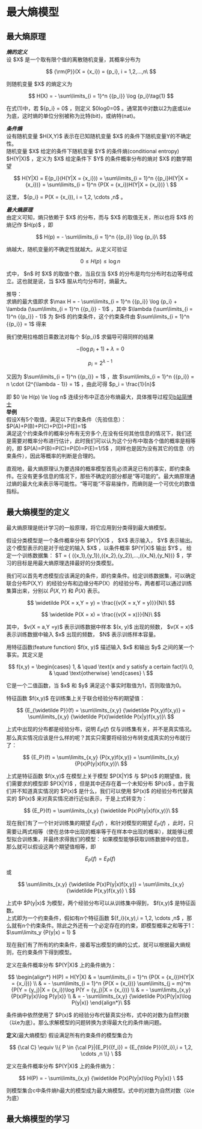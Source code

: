 # 最大熵模型
## 最大熵原理

***熵的定义***  
设 $X\$ 是一个取有限个值的离散随机变量，其概率分布为

$$
{\rm{P}}(X = {x_i}) = {p_i},  i = 1,2,...,n\
$$

则随机变量 $X\$ 的熵定义为

$$
H(X) =  - \sum\limits_{i = 1}^n {{p_i}} \log {p_i}\tag{1}
$$

在式(1)中，若 ${p_i} = 0\$ ，则定义 $0log0=0\$ 。通常其中对数以2为底或以e为底，这时熵的单位分别被称为比特(bit)，或纳特(nat)。

***条件熵***  
设有随机变量 $H(X,Y)\$ 表示在已知随机变量 $X\$ 的条件下随机变量Y的不确定性。  
随机变量 $X\$ 给定的条件下随机变量 $Y\$ 的条件熵(conditional entropy) $H(Y|X)\$ ，定义为 $X\$ 给定条件下 $Y\$ 的条件概率分布的熵对 $X\$ 的数学期望

$$
H(Y|X) = E{p_i}(H(Y|X = {x_i})) = \sum\limits_{i = 1}^n {{p_i}H(Y|X = {x_i})}  = \sum\limits_{i = 1}^n {P(X = {x_i})H(Y|X = {x_i})} \
$$

这里， ${p_i} = P(X = {x_i}), i = 1,2, \cdots ,n\$ 。

***最大熵原理***  
由定义可知，熵只依赖于 $X\$ 的分布，而与 $X\$ 的取值无关，所以也将 $X\$ 的熵记作 $H(p)\$ ，即

$$
H(p) =  - \sum\limits_{i = 1}^n {{p_i}} \log {p_i}\
$$

熵越大，随机变量的不确定性就越大。从定义可验证

$$
0 \le H(p) \le \log n\
$$

式中， $n\$ 时 $X\$ 的取值个数，当且仅当 $X\$ 的分布是均匀分布时右边等号成立。这也就是说，当 $X\$ 服从均匀分布时，熵最大。

推导：  
求熵的最大值即求 $\max  H =  - \sum\limits_{i = 1}^n {{p_i}} \log {p_i} + \lambda (\sum\limits_{i = 1}^n {{p_i}}  - 1)\$ ，其中 $\lambda (\sum\limits_{i = 1}^n {{p_i}}  - 1)\$ 为 $H\$ 的约束条件，这个约束条件由 $\sum\limits_{i = 1}^n {{p_i}}  = 1\$ 得来

我们使用拉格朗日乘数法对每个 ${p_i}\$ 求偏导可得同样的结果

$$
-(\log {p_i} + 1) + \lambda  = 0\
$$

$$
{p_i} = {2^{\lambda  - 1}}\
$$

又因为 $\sum\limits_{i = 1}^n {{p_i}}  = 1\$ ，故 $\sum\limits_{i = 1}^n {{p_i}}  = n \cdot {2^{\lambda  - 1}} = 1\$ ，由此可得 $p_i = \frac{1}{n}\$ 

即 $0 \le H(p) \le \log n\$ 
连续分布中正态分布熵最大，具体推导过程见[b站简博士](https://www.bilibili.com/video/BV1No4y1o7ac?p=65&vd_source=17517435653aa14cfea6edfa3d9b5f96)  
**举例**  
假设X有5个取值，满足以下约束条件（先验信息）： $P(A)+P(B)+P(C)+P(D)+P(E)=1\$   
满足这个约束条件的概率分布有无穷多个,在没有任何其他信息的情况下，我们还是需要对概率分布进行估计，此时我们可以认为这个分布中取各个值的概率是相等的，即 $P(A)=P(B)=P(C)=P(D)=P(E)=1/5\$ ，同样也是因为没有其它的信息（约束条件），因此等概率的判断是合理的。

直观地，最大熵原理认为要选择的概率模型首先必须满足已有的事实，即约束条件。在没有更多信息的情况下，那些不确定的部分都是“等可能的”。最大熵原理通过熵的最大化来表示等可能性。“等可能”不容易操作，而熵则是一个可优化的数值指标。
## 最大熵模型的定义

最大熵原理是统计学习的一般原理，将它应用到分类得到最大熵模型。


假设分类模型是一个条件概率分布 $P(Y|X)\$ ， $X\$ 表示输入， $Y\$ 表示输出。这个模型表示的是对于给定的输入 $X\$ ，以条件概率 $P(Y|X)\$ 输出 $Y\$ 。
给定一个训练数据集：
$T = \{ ({x_1},{y_1}),({x_2},{y_2}),...,({x_N},{y_N})\} \$ 
，学习的目标是用最大熵原理选择最好的分类模型。  

我们可以首先考虑模型应该满足的条件，即约束条件。给定训练数据集，可以确定联合分布P(X,Y）的经验分布和边缘分布P(X）的经验分布，两者都可以通过训练集算出来，分别以 $\widetilde{P}(X,Y)$ 和 $\widetilde{P}(X)$ 表示。

$$
\widetilde P(X = x,Y = y) = \frac{{v(X = x,Y = y)}}{N}\
$$

$$
\widetilde P(X = x) = \frac{{v(X = x)}}{N}\
$$

其中， $v(X = a,Y =y)\$ 表示训练数据中样本 $(x, y)\$ 出现的频数， $v(X = x)\$ 表示训练数据中输入 $x\$ 出现的频数， $N\$ 表示训练样本容量。

用特征函数(feature function)  $f(x, y)\$ 描述输入 $x\$ 和输出 $y\$ 之间的某一个事实。其定义是

$$
 f(x,y) =
  \begin{cases}
    1,       & \quad \text{x and y satisfy a certain fact}\\
    0,  & \quad \text{otherwise}
  \end{cases}
\
$$

它是一个二值函数，当 $x\$ 和 $y\$ 满足这个事实时取值为1，否则取值为0。

特征函数 $f(x,y)\$ 在训练集上关于联合经验分布的期望值：

$$
{E_{\widetilde P}}(f) = \sum\limits_{x,y} {\widetilde P(x,y)f(x,y)} = \sum\limits_{x,y} {\widetilde P(x)\widetilde P(x|y)f(x,y)}\
$$

上式中出现的分布都是经验分布，说明 ${E_{\widetilde P}}(f)$ 仅与训练集有关，并不是真实情况。那么真实情况应该是什么样的呢？其实只需要将经验分布转变成真实的分布就行了：

$$
{E_P}(f) = \sum\limits_{x,y} {P(x,y)f(x,y)} = \sum\limits_{x,y} {P(x)P(y|x)f(x,y)}\
$$

上式是特征函数 $f(x,y)\$ 在模型上关于模型 $P(X|Y)\$ 与 $P(x)\$ 的期望值，我们需要求的模型即 $P(X|Y)\$ ，但是其中还存在着一个未知分布 $P(x)\$ 。由于我们并不知道真实情况的 $P(x)\$ 是什么，我们可以使用 $P(x)\$ 的经验分布代替真实的 $P(x)\$ 来对真实情况进行近似表示，于是上式转变为：

$$
{E_P}(f) = \sum\limits_{x,y} {\widetilde P(x)P(y|x)f(x,y)}\
$$

现在我们有了一个针对训练集的期望 ${E_{\widetilde P}}(f)$ ，和针对模型的期望 ${E_{P}}(f)$ ，此时，只需要让两式相等（使在总体中出现的概率等于在样本中出现的概率），就能够让模型拟合训练集，并最终求得我们的模型：
如果模型能够获取训练数据中的信息，那么就可以假设这两个期望值相等，即

$$
{E_P}(f) = {E_{\widetilde P}}(f)\
$$

或

$$
\sum\limits_{x,y} {\widetilde P(x)P(y|x)f(x,y)}  = \sum\limits_{x,y} {\widetilde P(x,y)f(x,y)} \
$$

上式中 $P(y|x)\$ 为模型，两个经验分布可以从训练集中得到， $f(x,y)\$ 是特征函数。  
上式即为一个约束条件，假如有n个特征函数 ${f_i}(x,y),i = 1,2, \cdots ,n\$ ，那么就有n个约束条件。除此之外还有一个必定存在的约束，即模型概率之和等于1： $\sum\limits_y {P(y|x) = 1} \$ 

现在我们有了所有的约束条件，接着写出模型的熵的公式，就可以根据最大熵规则，在约束条件下得到模型。

定义在条件概率分布 $P(Y|X)\$ 上的条件熵为：

$$
\begin{align*}
H(P) = H(Y|X) & =  \sum\limits_{i = 1}^n {P(X = {x_i})H(Y|X = {x_i})} \\
 & =  - \sum\limits_{i = 1}^n {P(X = {x_i})} \sum\limits_{j = m}^m {P(Y = {y_j}|X = {x_i})\log P(Y = {y_j}|X = {x_i})} \\
 & =  - \sum\limits_{x,y} {P(x)P(y|x)\log P(y|x)} \\
 & =  - \sum\limits_{x,y} {\widetilde P(x)P(y|x)\log P(y|x)} 
\end{align*}\
$$

条件熵中依然使用了 $P(x)\$ 的经验分布代替真实分布，式中的对数为自然对数（以e为底）。那么求解模型的问题转换为求得最大化的条件熵问题。

**定义**(最大熵模型) 假设满足所有约束条件的模型集合为

$$
{\cal C} \equiv \\{ P \in {\cal P}|{E_P}({f_i}) = {E_{\tilde P}}({f_i}),i = 1,2, \cdots ,n \\} \
$$

定义在条件概率分布 $P(Y|X)\$ 上的条件熵为：

$$
H(P) =  - \sum\limits_{x,y} {\widetilde P(x)P(y|x)\log P(y|x)} \
$$

则模型集合c中条件熵h最大的模型成为最大熵模型。式中的对数为自然对数（以e为底）
## 最大熵模型的学习
